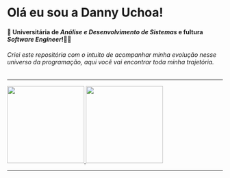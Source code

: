 # Olá eu sou a Danny Uchoa! 
#### :small_blue_diamond: Universitária de *Análise e Desenvolvimento de Sistemas* e fultura *Software Engineer*!:woman_technologist:
###### Criei este repositória com o intuito de acompanhar minha evolução nesse universo da programação, aqui você vai encontrar toda minha trajetória.

---

<div>
  <a href="https://github.com/YaraDanieleUchoa/github-readme-stats">
    <img height=180 src="https://github-readme-stats.vercel.app/api?username=YaraDanieleUchoa&show_icons=true&theme=moltack" />
    <img height=180 src="https://github-readme-stats.vercel.app/api/top-langs?username=YaraDanieleUchoa&hide_progress=true&layout=compact&langs_count=8&theme=moltack&card_width=180" />
  </a>
</div>

---

